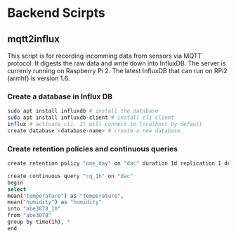 # Backend Scirpts

## mqtt2influx

This script is for recording incomming data from sensors via MQTT protocol.
It digests the raw data and write down into InfluxDB.
The server is currenly running on Raspberry Pi 2.
The latest InfluxDB that can run on RPi2 (armhf) is version 1.6.

### Create a database in Influx DB

```bash
sudo apt install influxdb # install the database
sudo apt install influxdb-client # install cli client
influx # activate cli. It will connect to localhost by default
create database <database-name> # create a new database
```

### Create retention policies and continuous queries

```bash
create retention policy "one_day" on "dac" duration 1d replication 1 default

create continuous query "cq_1h" on "dac"
begin
select
mean("temperature") as "temperature",
mean("humidity") as "humidity"
into "abe3078_1h"
from "abe3078"
group by time(1h), *
end
```

